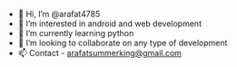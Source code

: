 - 👋 Hi, I’m @arafat4785
- 👀 I’m interested in android and web development
- 🌱 I’m currently learning python
- 💞️ I’m looking to collaborate on any type of development
- 📫 Contact - arafatsummerking@gmail.com

<!---
arafat4785/arafat4785 is a ✨ special ✨ repository because its `README.md` (this file) appears on your GitHub profile.
You can click the Preview link to take a look at your changes.
--->
